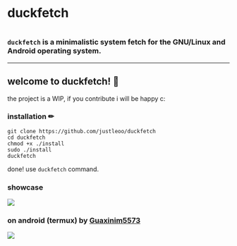 <h1>duckfetch<h1>
  
  ### `duckfetch` is a minimalistic system fetch for the GNU/Linux and Android operating system.
  
<hr>

## welcome to duckfetch! 🦆

the project is a WIP, if you contribute i will be happy c:

### installation ✏
  
```
git clone https://github.com/justleoo/duckfetch
cd duckfetch
chmod +x ./install
sudo ./install
duckfetch
```
  
done! use `duckfetch` command.

### showcase 

<img src="duck.png"> 

### on android (termux) by [Guaxinim5573](https://github.com/Guaxinim5573)

<img src="https://user-images.githubusercontent.com/49736632/152623894-fa556e10-d645-45d6-afe2-86b58703d98d.png">
